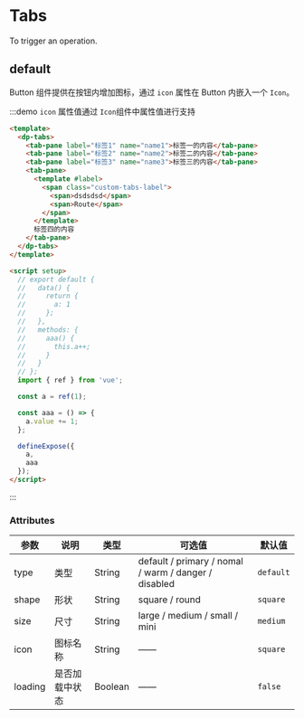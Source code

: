 # Tabs

To trigger an operation.

## default

Button 组件提供在按钮内增加图标，通过 `icon` 属性在 Button 内嵌入一个 `Icon`。

:::demo `icon` 属性值通过 `Icon`组件中属性值进行支持

```html
<template>
  <dp-tabs>
    <tab-pane label="标签1" name="name1">标签一的内容</tab-pane>
    <tab-pane label="标签2" name="name2">标签二的内容</tab-pane>
    <tab-pane label="标签3" name="name3">标签三的内容</tab-pane>
    <tab-pane>
      <template #label>
        <span class="custom-tabs-label">
          <span>dsdsdsd</span>
          <span>Route</span>
        </span>
      </template>
      标签四的内容
    </tab-pane>
  </dp-tabs>
</template>

<script setup>
  // export default {
  //   data() {
  //     return {
  //       a: 1
  //     };
  //   },
  //   methods: {
  //     aaa() {
  //       this.a++;
  //     }
  //   }
  // };
  import { ref } from 'vue';

  const a = ref(1);

  const aaa = () => {
    a.value += 1;
  };

  defineExpose({
    a,
    aaa
  });
</script>
```

:::

### Attributes

| 参数    | 说明           | 类型    | 可选值                                               | 默认值    |
| ------- | -------------- | ------- | ---------------------------------------------------- | --------- |
| type    | 类型           | String  | default / primary / nomal / warm / danger / disabled | `default` |
| shape   | 形状           | String  | square / round                                       | `square`  |
| size    | 尺寸           | String  | large / medium / small / mini                        | `medium`  |
| icon    | 图标名称       | String  | ——                                                   | `square`  |
| loading | 是否加载中状态 | Boolean | ——                                                   | `false`   |
